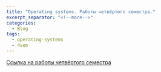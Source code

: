 ```yaml
---
title: "Operating systems. Работы четвёртого семестра."
excerpt_separator: "<!--more-->"
categories:
  - Blog
tags:
  - operating-systems
  - 4sem
---
```


[Ссылка на работы четвёртого семестра](https://drive.google.com/drive/folders/1sXmxeXyBV3rrkM8wDH-83GSWwIuZM9fW?usp=sharing)
